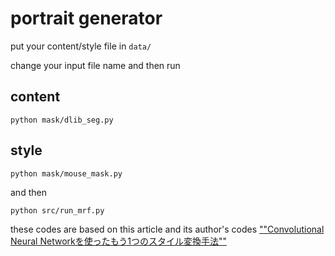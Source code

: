 # portrait generator

put your content/style file in ```data/```



change your input file name and then run

## content
```
python mask/dlib_seg.py
```
## style
```
python mask/mouse_mask.py
```

and then 
```
python src/run_mrf.py
```


these codes are based on this article and its author's codes
[""Convolutional Neural Networkを使ったもう1つのスタイル変換手法""](http://qiita.com/dsanno/items/444d5eb2422fc6a0a6db)
